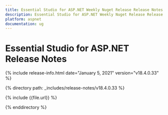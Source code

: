 ```yaml
---
title: Essential Studio for ASP.NET Weekly Nuget Release Release Notes  
description: Essential Studio for ASP.NET Weekly Nuget Release Release Notes  
platform: aspnet
documentation: ug
---
```


# Essential Studio for ASP.NET  Release Notes  

{% include release-info.html date="January 5, 2021"  version="v18.4.0.33" %} 


{% directory path: _includes/release-notes/v18.4.0.33 %}

{% include {{file.url}} %}

{% enddirectory %}